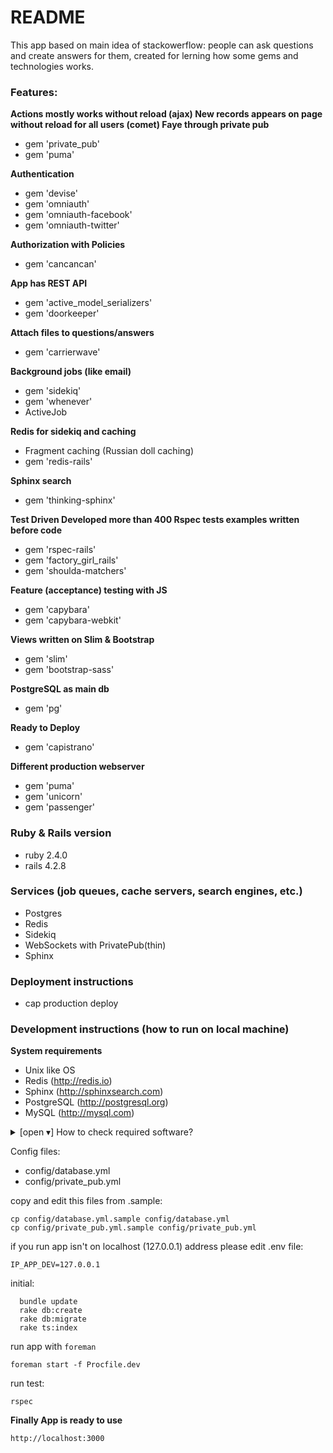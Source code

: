 # README

This app based on main idea of stackowerflow: people can ask questions and create answers for them, created for lerning how some gems and technologies works.

### Features:

**Actions mostly works without reload (ajax) New records appears on page without reload for all users (comet) Faye through private pub**

  - gem 'private_pub'
  - gem 'puma'

**Authentication**

  - gem 'devise'
  - gem 'omniauth'
  - gem 'omniauth-facebook'
  - gem 'omniauth-twitter'

**Authorization with Policies**

  - gem 'cancancan'

**App has REST API**

  - gem 'active_model_serializers'
  - gem 'doorkeeper'

**Attach files to questions/answers**

  - gem 'carrierwave'

**Background jobs (like email)**

  - gem 'sidekiq'
  - gem 'whenever'
  - ActiveJob

**Redis for sidekiq and caching**

  - Fragment caching (Russian doll caching)
  - gem 'redis-rails'

**Sphinx search**

  - gem 'thinking-sphinx'

**Test Driven Developed more than 400 Rspec tests examples written before code**

  - gem 'rspec-rails'
  - gem 'factory_girl_rails'
  - gem 'shoulda-matchers'

**Feature (acceptance) testing with JS**

  - gem 'capybara'
  - gem 'capybara-webkit'

**Views written on Slim & Bootstrap**

  - gem 'slim'
  - gem 'bootstrap-sass'

**PostgreSQL as main db**

  - gem 'pg'

**Ready to Deploy**

  - gem 'capistrano'

**Different production webserver**
  
  - gem 'puma'
  - gem 'unicorn'
  - gem 'passenger'

### Ruby & Rails version

  - ruby 2.4.0
  - rails 4.2.8


### Services (job queues, cache servers, search engines, etc.)

  - Postgres
  - Redis
  - Sidekiq
  - WebSockets with PrivatePub(thin)
  - Sphinx

### Deployment instructions

  - cap production deploy

### Development instructions (how to run on local machine)

**System requirements** 

- Unix like OS
- Redis (http://redis.io)
- Sphinx (http://sphinxsearch.com)
- PostgreSQL (http://postgresql.org)
- MySQL (http://mysql.com)

<details>
  <summary>[open ▾] How to check required software?</summary>

```
$ type rvm
/home/USER/.rvm/bin/rvm

$ type redis-server
/usr/bin/redis-server

$ type searchd
/usr/bin/searchd

$ type psql
/usr/bin/psql

$ type mysql
/usr/bin/mysql
```

</details>

Config files:

  - config/database.yml
  - config/private_pub.yml

copy and edit this files from .sample:

```  
cp config/database.yml.sample config/database.yml
cp config/private_pub.yml.sample config/private_pub.yml
```  

if you run app isn't on localhost (127.0.0.1) address please edit .env file:

```
IP_APP_DEV=127.0.0.1
```

initial:

```
  bundle update
  rake db:create
  rake db:migrate
  rake ts:index
```

run app with `foreman`

```
foreman start -f Procfile.dev
```  

run test:
```
rspec
```  

**Finally App is ready to use**

```
http://localhost:3000
```